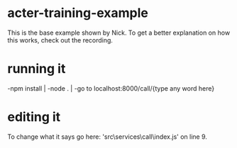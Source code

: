 # acter-training-example

This is the base example shown by Nick. To get a better explanation on how this works, 
check out the recording.

# running it
-npm install | 
-node . | 
-go to localhost:8000/call/{type any word here}

# editing it
To change what it says go here: 
'src\services\call\index.js'
on line 9.